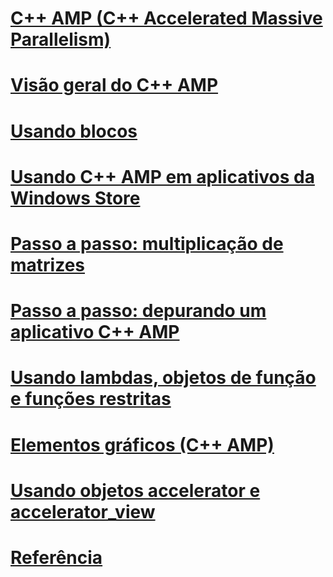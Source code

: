 # [C++ AMP (C++ Accelerated Massive Parallelism)](cpp-amp-cpp-accelerated-massive-parallelism.md)
# [Visão geral do C++ AMP](cpp-amp-overview.md)
# [Usando blocos](using-tiles.md)
# [Usando C++ AMP em aplicativos da Windows Store](using-cpp-amp-in-windows-store-apps.md)
# [Passo a passo: multiplicação de matrizes](walkthrough-matrix-multiplication.md)
# [Passo a passo: depurando um aplicativo C++ AMP](walkthrough-debugging-a-cpp-amp-application.md)
# [Usando lambdas, objetos de função e funções restritas](using-lambdas-function-objects-and-restricted-functions.md)
# [Elementos gráficos (C++ AMP)](graphics-cpp-amp.md)
# [Usando objetos accelerator e accelerator_view](using-accelerator-and-accelerator-view-objects.md)
# [Referência](reference/toc.md)